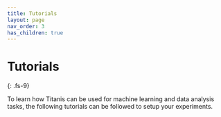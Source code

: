```yaml
---
title: Tutorials
layout: page
nav_order: 3
has_children: true
---
```


# Tutorials
{: .fs-9}

To learn how Titanis can be used for machine learning and data analysis tasks, the following tutorials can be followed to setup your experiments.